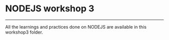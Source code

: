 <h1>NODEJS workshop 3</h1><hr>
<p>All the learnings and practices done on NODEJS are available in this workshop3 folder.</p>